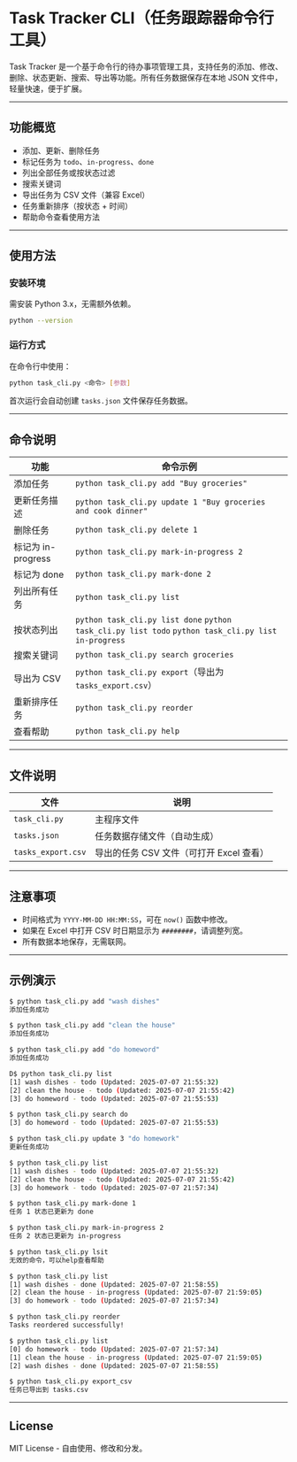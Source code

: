 # Task Tracker CLI（任务跟踪器命令行工具）

Task Tracker 是一个基于命令行的待办事项管理工具，支持任务的添加、修改、删除、状态更新、搜索、导出等功能。所有任务数据保存在本地 JSON 文件中，轻量快速，便于扩展。

---

##  功能概览

- 添加、更新、删除任务
- 标记任务为 `todo`、`in-progress`、`done`
- 列出全部任务或按状态过滤
- 搜索关键词
- 导出任务为 CSV 文件（兼容 Excel）
- 任务重新排序（按状态 + 时间）
- 帮助命令查看使用方法

---

## 使用方法

###  安装环境

需安装 Python 3.x，无需额外依赖。

```bash
python --version
```

### 运行方式

在命令行中使用：

```bash
python task_cli.py <命令> [参数]
```

首次运行会自动创建 `tasks.json` 文件保存任务数据。

------

## 命令说明

| 功能               | 命令示例                                                     |
| ------------------ | ------------------------------------------------------------ |
| 添加任务           | `python task_cli.py add "Buy groceries"`                     |
| 更新任务描述       | `python task_cli.py update 1 "Buy groceries and cook dinner"` |
| 删除任务           | `python task_cli.py delete 1`                                |
| 标记为 in-progress | `python task_cli.py mark-in-progress 2`                      |
| 标记为 done        | `python task_cli.py mark-done 2`                             |
| 列出所有任务       | `python task_cli.py list`                                    |
| 按状态列出         | `python task_cli.py list done` `python task_cli.py list todo` `python task_cli.py list in-progress` |
| 搜索关键词         | `python task_cli.py search groceries`                        |
| 导出为 CSV         | `python task_cli.py export`（导出为 `tasks_export.csv`）     |
| 重新排序任务       | `python task_cli.py reorder`                                 |
| 查看帮助           | `python task_cli.py help`                                    |



------

## 文件说明

| 文件               | 说明                                     |
| ------------------ | ---------------------------------------- |
| `task_cli.py`      | 主程序文件                               |
| `tasks.json`       | 任务数据存储文件（自动生成）             |
| `tasks_export.csv` | 导出的任务 CSV 文件（可打开 Excel 查看） |



------

## 注意事项

- 时间格式为 `YYYY-MM-DD HH:MM:SS`，可在 `now()` 函数中修改。
- 如果在 Excel 中打开 CSV 时日期显示为 `########`，请调整列宽。
- 所有数据本地保存，无需联网。

------

## 示例演示

```bash
$ python task_cli.py add "wash dishes"
添加任务成功

$ python task_cli.py add "clean the house"
添加任务成功

$ python task_cli.py add "do homeword"
添加任务成功

D$ python task_cli.py list
[1] wash dishes - todo (Updated: 2025-07-07 21:55:32)
[2] clean the house - todo (Updated: 2025-07-07 21:55:42)
[3] do homeword - todo (Updated: 2025-07-07 21:55:53)

$ python task_cli.py search do
[3] do homeword - todo (Updated: 2025-07-07 21:55:53)

$ python task_cli.py update 3 "do homework"
更新任务成功

$ python task_cli.py list
[1] wash dishes - todo (Updated: 2025-07-07 21:55:32)
[2] clean the house - todo (Updated: 2025-07-07 21:55:42)
[3] do homework - todo (Updated: 2025-07-07 21:57:34)

$ python task_cli.py mark-done 1
任务 1 状态已更新为 done

$ python task_cli.py mark-in-progress 2
任务 2 状态已更新为 in-progress

$ python task_cli.py lsit
无效的命令，可以help查看帮助

$ python task_cli.py list
[1] wash dishes - done (Updated: 2025-07-07 21:58:55)
[2] clean the house - in-progress (Updated: 2025-07-07 21:59:05)
[3] do homework - todo (Updated: 2025-07-07 21:57:34)

$ python task_cli.py reorder
Tasks reordered successfully!

$ python task_cli.py list
[0] do homework - todo (Updated: 2025-07-07 21:57:34)
[1] clean the house - in-progress (Updated: 2025-07-07 21:59:05)
[2] wash dishes - done (Updated: 2025-07-07 21:58:55)

$ python task_cli.py export_csv
任务已导出到 tasks.csv
```

------

## License

MIT License - 自由使用、修改和分发。
